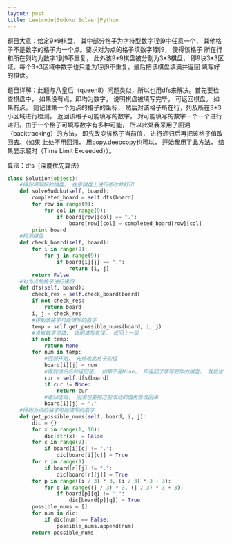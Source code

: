 ```yaml
---
layout: post
title: Leetcode|Sudoku Solver|Python
---
```


题目大意：给定9\*9棋盘， 其中部分格子为字符型数字1到9中任意一个， 其他格子不是数字的格子为一个点。要求对为点的格子填数字1到9， 使得该格子
所在行和所在列均为数字1到9不重复， 此外该9\*9棋盘被分割为3*3棋盘， 即9块3\*3区域。每个3\*3区域中数字也只能为1到9不重复。最后把该棋盘填满并返回
填写好的棋盘。

题目详解：此题与八皇后（queen8）问题类似，所以也用dfs来解决。首先要检查棋盘中， 如果没有点，即均为数字， 说明棋盘被填写完毕， 可返回棋盘。
如果有点， 则记住第一个为点的格子的坐标， 然后对该格子所在行，列及所在3*3小区域进行检测， 返回该格子可能填写的数字， 对可能填写的数字一个一个进行
递归。由于一个格子可填写数字有多种可能， 所以此处我采用了回溯（backtracking）的方法， 即先改变该格子当前值， 进行递归后再把该格子值改回去。（如果
此处不用回溯， 用copy.deepcopy也可以， 开始我用了此方法， 结果显示超时（Time Limit Exceeded））。

算法：dfs（深度优先算法）

```python
class Solution(object):
    #得到填写好的棋盘， 在原棋盘上进行修改并打印
    def solveSudoku(self, board):
        completed_board = self.dfs(board)
        for row in range(9):
            for col in range(9):
                if board[row][col] == ".":
                    board[row][col] = completed_board[row][col]
        print board
    #检测棋盘
    def check_board(self, board):
        for i in range(9):
            for j in range(9):
                if board[i][j] == ".":
                    return [i, j]
        return False
    #对为点的格子进行递归
    def dfs(self, board):
        check_res = self.check_board(board) 
        if not check_res:
            return board
        i, j = check_res
        #得到该格子可能填写的数字
        temp = self.get_possible_nums(board, i, j)
        #没有数字可填， 说明填写有误， 返回上一层
        if not temp:
            return None
        for num in temp:
            #回溯开始， 先修改此格子的值
            board[i][j] = num
            #得到递归后的返回值， 如果不是None， 即返回了填写完毕的棋盘， 就将这个棋盘向上层函数继续返回， 也就做到了层层返回到最上层
            cur = self.dfs(board)
            if cur != None:
                return cur
            #递归结束， 回溯也要把之前改动的值再修改回来
            board[i][j] = "."
    #得到为点的格子可能填写的数字
    def get_possible_nums(self, board, i, j):
        dic = {}
        for x in range(1, 10):
            dic[str(x)] = False
        for c in range(9):
            if board[i][c] != ".":
                dic[board[i][c]] = True
        for r in range(9):
            if board[r][j] != ".":
                dic[board[r][j]] = True
        for p in range((i / 3) * 3, (i / 3) * 3 + 3):
            for q in range((j / 3) * 3, (j / 3) * 3 + 3):
                if board[p][q] != ".":
                    dic[board[p][q]] = True
        possible_nums = []
        for num in dic:
            if dic[num] == False:
                possible_nums.append(num)
        return possible_nums
```
